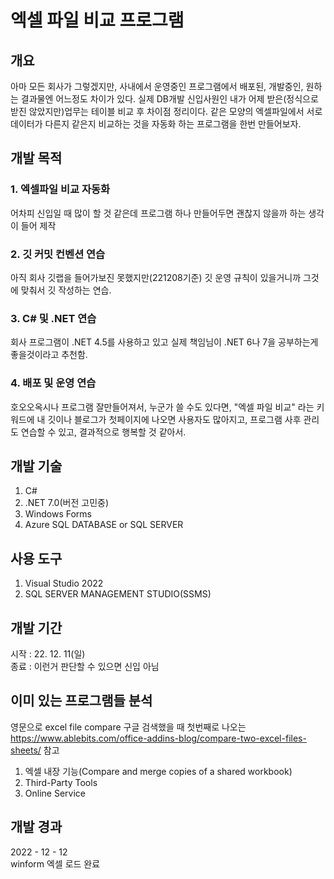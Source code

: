 # 엑셀 파일 비교 프로그램

## 개요
아마 모든 회사가 그렇겠지만, 사내에서 운영중인 프로그램에서 배포된, 개발중인, 원하는 결과물엔 어느정도 차이가 있다. 실제 DB개발 신입사원인 내가 어제 받은(정식으로 받진 않았지만)업무는 테이블 비교 후 차이점 정리이다. 같은 모양의 엑셀파일에서 서로 데이터가 다른지 같은지 비교하는 것을 자동화 하는 프로그램을 한번 만들어보자.

## 개발 목적
### 1. 엑셀파일 비교 자동화
어차피 신입일 때 많이 할 것 같은데 프로그램 하나 만들어두면 괜찮지 않을까 하는 생각이 들어 제작
### 2. 깃 커밋 컨벤션 연습
아직 회사 깃랩을 들어가보진 못했지만(221208기준) 깃 운영 규칙이 있을거니까 그것에 맞춰서 깃 작성하는 연습.
### 3. C# 및 .NET 연습
회사 프로그램이 .NET 4.5를 사용하고 있고 실제 책임님이 .NET 6나 7을 공부하는게 좋을것이라고 추천함.
### 4. 배포 및 운영 연습
호오오옥시나 프로그램 잘만들어져서, 누군가 쓸 수도 있다면, "엑셀 파일 비교" 라는 키워드에 내 깃이나 블로그가 첫페이지에 나오면 사용자도 많아지고, 프로그램 사후 관리도 연습할 수 있고, 결과적으로 행복할 것 같아서. 

## 개발 기술
1. C#
2. .NET 7.0(버전 고민중)
3. Windows Forms
4. Azure SQL DATABASE or SQL SERVER 

## 사용 도구
1. Visual Studio 2022
2. SQL SERVER MANAGEMENT STUDIO(SSMS)

## 개발 기간
시작 : 22. 12. 11(일)  
종료 : 이런거 판단할 수 있으면 신입 아님

## 이미 있는 프로그램들 분석
영문으로 excel file compare 구글 검색했을 때 첫번째로 나오는 https://www.ablebits.com/office-addins-blog/compare-two-excel-files-sheets/ 참고 
1. 엑셀 내장 기능(Compare and merge copies of a shared workbook)
2. Third-Party Tools
3. Online Service


## 개발 경과
2022 - 12 - 12  
winform 엑셀 로드 완료
